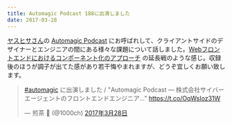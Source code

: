```yaml
---
title: Automagic Podcast 188に出演しました
date: 2017-03-28
---
```


[ヤスヒサさん](https://twitter.com/yhassy)の [Automagic Podcast](http://automagic.fm/) にお呼ばれして、クライアントサイドのデザイナーとエンジニアの間にある様々な課題について話しました。[Webフロントエンドにおけるコンポーネント化のアプローチ](/posts/2017/component-of-web-frontend/) の延長戦のような感じ。収録後のほうが調子が出てた感があり若干悔やまれますが、どうぞ宜しくお願い致します。

<blockquote class="twitter-tweet" data-lang="ja"><p lang="ja" dir="ltr"><a href="https://twitter.com/hashtag/automagic?src=hash">#automagic</a> に出演しました / &quot;Automagic Podcast — 株式会社サイバーエージェントのフロントエンドエンジニア...&quot; <a href="https://t.co/OqWsIoz31W">https://t.co/OqWsIoz31W</a></p>&mdash; 煎茶 🍵 (@1000ch) <a href="https://twitter.com/1000ch/status/846565898328522752">2017年3月28日</a></blockquote>

